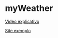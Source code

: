 # myWeather

[Vídeo explicativo](https://youtu.be/UkxUk2aZxVY)

[Site exemplo](https://myweatherweb.com)
